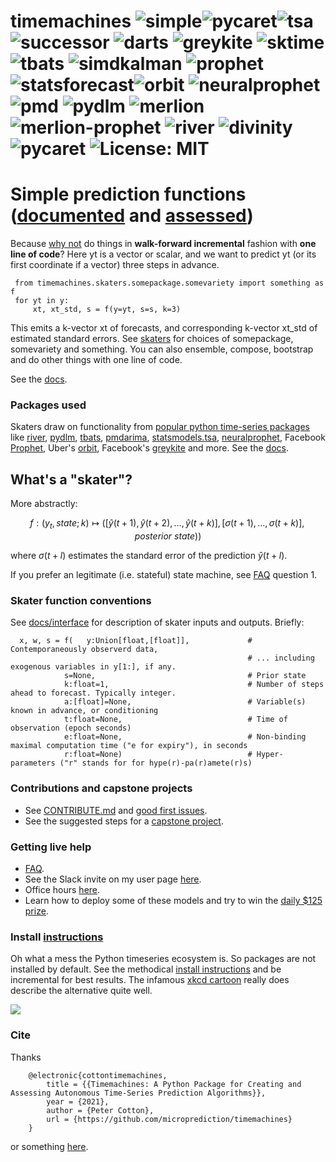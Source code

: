 # timemachines ![simple](https://github.com/microprediction/timemachines/workflows/tests/badge.svg)![pycaret](https://github.com/microprediction/timemachines/workflows/test-pycaret/badge.svg)![tsa](https://github.com/microprediction/timemachines/workflows/test-tsa/badge.svg) ![successor](https://github.com/microprediction/timemachines/workflows/test-successor/badge.svg) ![darts](https://github.com/microprediction/timemachines/workflows/test-darts/badge.svg) ![greykite](https://github.com/microprediction/timemachines/workflows/test-greykite/badge.svg)  ![sktime](https://github.com/microprediction/timemachines/workflows/test-sktime/badge.svg) ![tbats](https://github.com/microprediction/timemachines/workflows/test-tbats/badge.svg) ![simdkalman](https://github.com/microprediction/timemachines/workflows/test-simdkalman/badge.svg) ![prophet](https://github.com/microprediction/timemachines/workflows/test-prophet/badge.svg) ![statsforecast](https://github.com/microprediction/timemachines/workflows/test-statsforecast/badge.svg)![orbit](https://github.com/microprediction/timemachines/workflows/test-orbit/badge.svg)  ![neuralprophet](https://github.com/microprediction/timemachines/workflows/test-neuralprophet/badge.svg) ![pmd](https://github.com/microprediction/timemachines/workflows/test-pmd/badge.svg) ![pydlm](https://github.com/microprediction/timemachines/workflows/test-pydlm/badge.svg) ![merlion](https://github.com/microprediction/timemachines/workflows/test-merlion/badge.svg) ![merlion-prophet](https://github.com/microprediction/timemachines/workflows/test-merlion-prophet/badge.svg) ![river](https://github.com/microprediction/timemachines/workflows/test-river/badge.svg) ![divinity](https://github.com/microprediction/timemachines/workflows/test-divinity/badge.svg)![pycaret](https://github.com/microprediction/timemachines/workflows/test-pycaret-time_series/badge.svg) ![License: MIT](https://img.shields.io/badge/License-MIT-yellow.svg)

# Simple prediction functions ([documented](https://microprediction.github.io/timemachines/) and [assessed](https://microprediction.github.io/timeseries-elo-ratings/html_leaderboards/overall.html))  
Because [why not](https://microprediction.github.io/timemachines/why) do things in **walk-forward incremental** fashion with **one line of code**? Here yt is a vector or scalar, and we want to predict yt (or its first coordinate if a vector) three steps in advance. 

     from timemachines.skaters.somepackage.somevariety import something as f
     for yt in y:
         xt, xt_std, s = f(y=yt, s=s, k=3)
         
This emits a k-vector xt of forecasts, and corresponding k-vector xt_std of estimated standard errors. See [skaters](https://microprediction.github.io/timemachines/skaters) for choices of somepackage, somevariety and something. You can also ensemble, compose, bootstrap and do other things with one line of code. 

See the [docs](https://microprediction.github.io/timemachines/). 

### Packages used

Skaters draw on functionality from [popular python time-series packages](https://www.microprediction.com/blog/popular-timeseries-packages) like [river](https://github.com/online-ml/river), [pydlm](https://github.com/wwrechard/pydlm), [tbats](https://github.com/intive-DataScience/tbats), [pmdarima](http://alkaline-ml.com/pmdarima/), [statsmodels.tsa](https://www.statsmodels.org/stable/tsa.html), [neuralprophet](https://neuralprophet.com/), Facebook [Prophet](https://facebook.github.io/prophet/), 
   Uber's [orbit](https://eng.uber.com/orbit/), Facebook's [greykite](https://engineering.linkedin.com/blog/2021/greykite--a-flexible--intuitive--and-fast-forecasting-library) and more. See the [docs](https://microprediction.github.io/timemachines/).

## What's a "skater"?
More abstractly:

$$
    f : (y_t, state; k) \mapsto ( [\hat{y}(t+1),\hat{y}(t+2),\dots,\hat{y}(t+k) ], [\sigma(t+1),\dots,\sigma(t+k)], posterior\ state))
$$

where $\sigma(t+l)$ estimates the standard error of the prediction $\hat{y}(t+l)$. 

If you prefer an legitimate (i.e. stateful) state machine, see [FAQ](https://github.com/microprediction/timemachines/blob/main/FAQ.md) question 1. 


### Skater function conventions

See [docs/interface](https://microprediction.github.io/timemachines/interface) for description of skater inputs and outputs. Briefly:

      x, w, s = f(   y:Union[float,[float]],             # Contemporaneously observerd data, 
                                                         # ... including exogenous variables in y[1:], if any. 
                s=None,                                  # Prior state
                k:float=1,                               # Number of steps ahead to forecast. Typically integer. 
                a:[float]=None,                          # Variable(s) known in advance, or conditioning
                t:float=None,                            # Time of observation (epoch seconds)
                e:float=None,                            # Non-binding maximal computation time ("e for expiry"), in seconds
                r:float=None)                            # Hyper-parameters ("r" stands for for hype(r)-pa(r)amete(r)s) 

### Contributions and capstone projects
    
- See [CONTRIBUTE.md](https://github.com/microprediction/timemachines/blob/main/CONTRIBUTE.md) and [good first issues](https://github.com/microprediction/timemachines/issues?q=is%3Aissue+is%3Aopen+label%3A%22good+first+issue%22). 
- See the suggested steps for a [capstone project](https://microprediction.github.io/timemachines/capstone.html). 

### Getting live help

- [FAQ](https://github.com/microprediction/timemachines/blob/main/FAQ.md). 
- See the Slack invite on my user page [here](https://github.com/microprediction/slack). 
- Office hours [here](https://github.com/microprediction/meet). 
- Learn how to deploy some of these models and try to win the [daily $125 prize](https://www.microprediction.com/competitions/daily).

### Install [instructions](https://github.com/microprediction/timemachines/blob/main/INSTALL.md)

Oh what a mess the Python timeseries ecosystem is. So packages are not installed by default. See the methodical [install instructions](https://github.com/microprediction/timemachines/blob/main/INSTALL.md) and be incremental for best results. The infamous [xkcd cartoon](https://xkcd.com/1987/) really does describe the alternative quite well. 


![](https://i.imgur.com/elu5muO.png)
  
    
### Cite 

Thanks

        @electronic{cottontimemachines,
            title = {{Timemachines: A Python Package for Creating and Assessing Autonomous Time-Series Prediction Algorithms}},
            year = {2021},
            author = {Peter Cotton},
            url = {https://github.com/microprediction/timemachines}
        }

or something [here](https://github.com/microprediction/microprediction/blob/master/CITE.md). 
